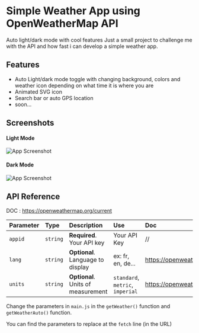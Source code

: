 
# Simple Weather App using OpenWeatherMap API
Auto light/dark mode with cool features
Just a small project to challenge me with the API and how fast i can develop a simple weather app.


## Features

- Auto Light/dark mode toggle with changing background, colors and weather icon depending on what time it is where you are
- Animated SVG icon
- Search bar or auto GPS location
- soon...


## Screenshots

#### Light Mode
![App Screenshot](https://i.imgur.com/YuWvV17.png)
#### Dark Mode
![App Screenshot](https://i.imgur.com/wI9vDeu.png)


## API Reference

DOC : https://openweathermap.org/current



| Parameter | Type     | Description                |Use|Doc|
| :-------- | :------- | :------------------------- | :---------- | :---------- |
| `appid` | `string` | **Required**. Your API key | Your API Key | //|
| `lang` | `string` | **Optional**. Language to display | ex: fr, en, de...| https://openweathermap.org/current#multi |
| `units` | `string` | **Optional**. Units of measurement | `standard`, `metric`, `imperial` | https://openweathermap.org/current#data|


Change the parameters in `main.js` in the `getWeather()` function and `getWeatherAuto()` function.

You can find the parameters to replace at the `fetch` line (in the URL)
